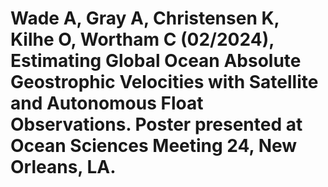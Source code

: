 # Wade A, Gray A, Christensen K, Kilhe O, Wortham C (02/2024), Estimating Global Ocean Absolute Geostrophic Velocities with Satellite and Autonomous Float Observations. Poster presented at Ocean Sciences Meeting 24, New Orleans, LA.
